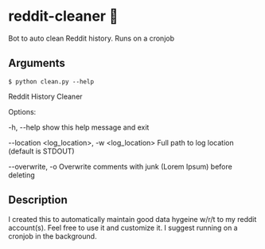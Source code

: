 # reddit-cleaner 🧹

Bot to auto clean Reddit history. Runs on a cronjob

## Arguments

`$ python clean.py --help`

Reddit History Cleaner

Options:

  -h, --help            show this help message and exit

  --location <log_location>, -w <log_location>
                        Full path to log location (default is STDOUT)

  --overwrite, -o       Overwrite comments with junk (Lorem Ipsum) before deleting

## Description

I created this to automatically maintain good data hygeine w/r/t to my reddit account(s). Feel free to use it and customize it. I suggest running on a cronjob in the background.
